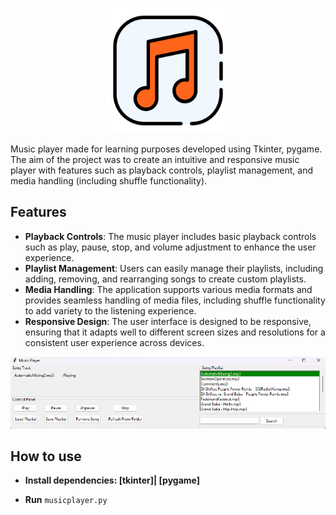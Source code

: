 <p align="center"><img src="resources/imgs/1.png" width="200"></p>


Music player made for learning purposes developed using Tkinter, pygame. The aim of the project was to create an intuitive and responsive music player with features such as playback controls, playlist management, and media handling (including shuffle functionality).

## Features

- **Playback Controls**: The music player includes basic playback controls such as play, pause, stop, and volume adjustment to enhance the user experience.
- **Playlist Management**: Users can easily manage their playlists, including adding, removing, and rearranging songs to create custom playlists.
- **Media Handling**: The application supports various media formats and provides seamless handling of media files, including shuffle functionality to add variety to the listening experience.
- **Responsive Design**: The user interface is designed to be responsive, ensuring that it adapts well to different screen sizes and resolutions for a consistent user experience across devices.

![Vice](resources/imgs/player.png)

## How to use
- **Install dependencies: [tkinter]| [pygame]**

- **Run** `musicplayer.py`
